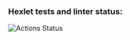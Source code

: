 ### Hexlet tests and linter status:
![Actions Status](https://github.com/lepetal/python-project-lvl1/workflows/hexlet-check/badge.svg)